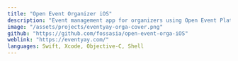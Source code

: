 ```yaml
---
title: "Open Event Organizer iOS"
description: "Event management app for organizers using Open Event Platform."
image: "/assets/projects/eventyay-orga-cover.png"
github: "https://github.com/fossasia/open-event-orga-iOS"
weblink: "https://eventyay.com/"
languages: Swift, Xcode, Objective-C, Shell
---
```

